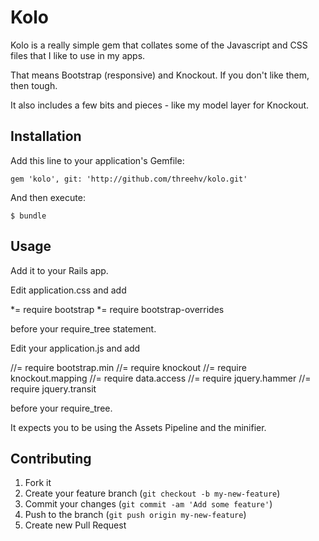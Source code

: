 # Kolo

Kolo is a really simple gem that collates some of the Javascript and CSS
files that I like to use in my apps.  

That means Bootstrap (responsive) and Knockout.  If you don't like them,
then tough. 

It also includes a few bits and pieces - like my model layer for
Knockout.  

## Installation

Add this line to your application's Gemfile:

    gem 'kolo', git: 'http://github.com/threehv/kolo.git'

And then execute:

    $ bundle

## Usage

Add it to your Rails app.  

Edit application.css and add

*= require bootstrap
*= require bootstrap-overrides

before your require_tree statement.  

Edit your application.js and add

//= require bootstrap.min
//= require knockout
//= require knockout.mapping
//= require data.access
//= require jquery.hammer
//= require jquery.transit

before your require_tree.  

It expects you to be using the Assets Pipeline and the minifier.  

## Contributing

1. Fork it
2. Create your feature branch (`git checkout -b my-new-feature`)
3. Commit your changes (`git commit -am 'Add some feature'`)
4. Push to the branch (`git push origin my-new-feature`)
5. Create new Pull Request
